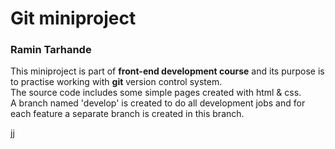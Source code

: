 # Git miniproject
### Ramin Tarhande

This miniproject is part of **front-end development course** and its purpose is to practise working with **git** version control system.  
The source code includes some simple pages created with html & css.  
A branch named 'develop' is created to do all development jobs and for each feature a separate branch is created in this branch.  

jj

